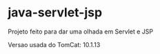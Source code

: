 # java-servlet-jsp
Projeto feito para dar uma olhada em Servlet e JSP

<p>Versao usada do TomCat: 10.1.13</p>
